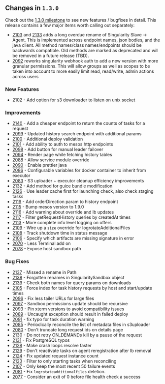 ## Changes in `1.3.0`

Check out the [1.3.0 milestone](https://github.com/HubSpot/Singularity/milestone/44) to see new features / bugfixes in detail. This release contains a few major items worth calling out separately:

- [2103](https://github.com/HubSpot/Singularity/pull/2103) and [2133](https://github.com/HubSpot/Singularity/pull/2133) adds a long overdue rename of Singularity Slave -> Agent. This is implemented across endpoint names, json bodies, and the java client. All method names/class names/endpoints should be backwards compatible. Old methods are marked as deprecated and will be removed in a future release (TBD).
- [2092](https://github.com/HubSpot/Singularity/pull/2092) reworks singularity webhook auth to add a new version with more granular permissions. This will allow groups as well as scopes to be taken into account to more easily limit read, read/write, admin actions across users

### New Features

- [2102](https://github.com/HubSpot/Singularity/pull/2102) - Add option for s3 downloader to listen on unix socket

### Improvements

- [2140](https://github.com/HubSpot/Singularity/pull/2140) - Add a cheaper endpoint to return the counts of tasks for a request
- [2099](https://github.com/HubSpot/Singularity/pull/2099) - Updated history search endpoint with additional params
- [2100](https://github.com/HubSpot/Singularity/pull/2100) - Additional deploy validation
- [2101](https://github.com/HubSpot/Singularity/pull/2101) - Add ability to auth to mesos http endpoints
- [2098](https://github.com/HubSpot/Singularity/pull/2098) - Add button for manual leader failover
- [2094](https://github.com/HubSpot/Singularity/pull/2094) - Render page while fetching history tables
- [2088](https://github.com/HubSpot/Singularity/pull/2088) - Allow service module override
- [2090](https://github.com/HubSpot/Singularity/pull/2090) - Enable prettier java
- [2086](https://github.com/HubSpot/Singularity/pull/2086) - Configurable variables for docker container to inherit from executor
- [2083](https://github.com/HubSpot/Singularity/pull/2083) - S3 uploader + executor cleanup efficiency improvements
- [2132](https://github.com/HubSpot/Singularity/pull/2132) - Add method for guice bundle modification
- [2126](https://github.com/HubSpot/Singularity/pull/2126) - Use leader cache first for launching check, also check staging tasks
- [2119](https://github.com/HubSpot/Singularity/pull/2119) - Add orderDirection param to history endpoint
- [2115](https://github.com/HubSpot/Singularity/pull/2115) - Bump mesos version to 1.9.0
- [2116](https://github.com/HubSpot/Singularity/pull/2116) - Add warning about override and lb updates
- [2117](https://github.com/HubSpot/Singularity/pull/2117) - Filter getRequestHistory queries by createdAt times
- [2113](https://github.com/HubSpot/Singularity/pull/2113) - More complete info level logging on offers
- [2109](https://github.com/HubSpot/Singularity/pull/2109) - Wire up a `size` override for logrotateAdditionalFiles
- [2108](https://github.com/HubSpot/Singularity/pull/2108) - Track shutdown time in status message
- [2106](https://github.com/HubSpot/Singularity/pull/2106) - Specify which artifacts are missing signature in error
- [2070](https://github.com/HubSpot/Singularity/pull/2070) - Less Terminal add on
- [2078](https://github.com/HubSpot/Singularity/pull/2078) - Expose host sandbox path


### Bug Fixes

- [2137](https://github.com/HubSpot/Singularity/pull/2137) - Missed a rename in Path
- [2138](https://github.com/HubSpot/Singularity/pull/2138) - Forgotten renames in SingularitySandbox object
- [2139](https://github.com/HubSpot/Singularity/pull/2139) - Check both names for query params on downloads
- [2105](https://github.com/HubSpot/Singularity/pull/2105) - Force index for task history requests by host and start/update times
- [2096](https://github.com/HubSpot/Singularity/pull/2096) - Fix less tailer URLs for large files
- [2097](https://github.com/HubSpot/Singularity/pull/2097) - Sandbox permissions update should be recursive
- [2093](https://github.com/HubSpot/Singularity/pull/2093) - Pin xterm versions to avoid compatibility issues
- [2089](https://github.com/HubSpot/Singularity/pull/2089) - Uncaught exception should result in failed deploy
- [2091](https://github.com/HubSpot/Singularity/pull/2091) - fix typo for task duration warning
- [2085](https://github.com/HubSpot/Singularity/pull/2085) - Periodically reconcile the list of metadata files in s3uploader
- [2080](https://github.com/HubSpot/Singularity/pull/2080) - Don't truncate long request ids on details page
- [2130](https://github.com/HubSpot/Singularity/pull/2130) - Do not retry ON_DEMANDs kill by a pause of the request
- [2131](https://github.com/HubSpot/Singularity/pull/2131) - Fix PostgreSQL typos
- [2128](https://github.com/HubSpot/Singularity/pull/2128) - Make crash loops resolve faster
- [2129](https://github.com/HubSpot/Singularity/pull/2129) - Don't reactivate tasks on agent reregistration after lb removal
- [2124](https://github.com/HubSpot/Singularity/pull/2124) - Fix updated request instance count
- [2123](https://github.com/HubSpot/Singularity/pull/2123) - Filter to only starting tasks when reconciling
- [2107](https://github.com/HubSpot/Singularity/pull/2107) - Only keep the most recent 50 failure events
- [2081](https://github.com/HubSpot/Singularity/pull/2081) - Fix `logrotateadditionalfiles` deletion.
- [2077](https://github.com/HubSpot/Singularity/pull/2077) - Consider an exit of 0 before file health check a success
